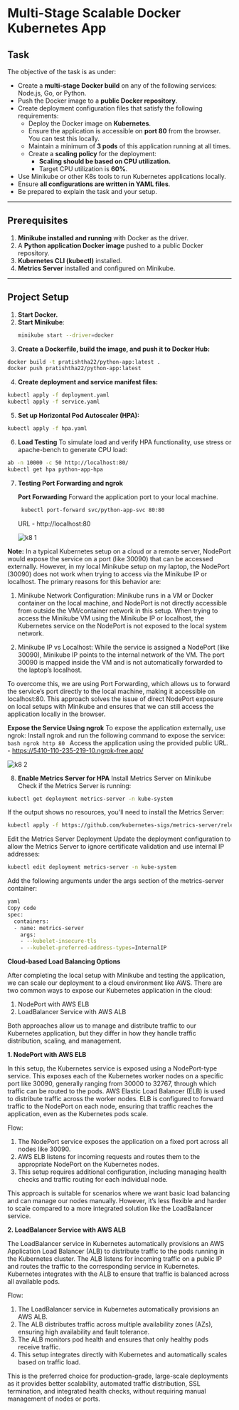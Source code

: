 # Multi-Stage Scalable Docker Kubernetes App

## Task

The objective of the task is as under:

- Create a **multi-stage Docker build** on any of the following services: Node.js, Go, or Python.
- Push the Docker image to a **public Docker repository**.
- Create deployment configuration files that satisfy the following requirements:
  - Deploy the Docker image on **Kubernetes**.
  - Ensure the application is accessible on **port 80** from the browser. You can test this locally.
  - Maintain a minimum of **3 pods** of this application running at all times.
  - Create a **scaling policy** for the deployment:
    - **Scaling should be based on CPU utilization.**
    - Target CPU utilization is **60%**.
- Use Minikube or other K8s tools to run Kubernetes applications locally.
- Ensure **all configurations are written in YAML files**.
- Be prepared to explain the task and your setup.

---

## Prerequisites

1. **Minikube installed and running** with Docker as the driver.
2. A **Python application Docker image** pushed to a public Docker repository.
3. **Kubernetes CLI (kubectl)** installed.
4. **Metrics Server** installed and configured on Minikube.

---

## Project Setup

1. **Start Docker.**
2. **Start Minikube**:
   ```bash
   minikube start --driver=docker
   ```
3. **Create a Dockerfile, build the image, and push it to Docker Hub:**
  ```bash
  docker build -t pratishtha22/python-app:latest .
  docker push pratishtha22/python-app:latest
  ```
4. **Create deployment and service manifest files:**
  ```bash
  kubectl apply -f deployment.yaml
  kubectl apply -f service.yaml
  ```
5. **Set up Horizontal Pod Autoscaler (HPA):**
  ```bash
  kubectl apply -f hpa.yaml
  ```
6. **Load Testing**
To simulate load and verify HPA functionality, use stress or apache-bench to generate CPU load:
  ```bash
  ab -n 10000 -c 50 http://localhost:80/
  kubectl get hpa python-app-hpa
  ```
7. **Testing Port Forwarding and ngrok**

   **Port Forwarding**
     Forward the application port to your local machine.
     ```bash
      kubectl port-forward svc/python-app-svc 80:80
     ```
     URL - http://localhost:80

   ![k8 1](https://github.com/user-attachments/assets/ecc9a6db-d002-436d-9bc5-d79279d0904b)


**Note:** In a typical Kubernetes setup on a cloud or a remote server, NodePort would expose the service on a port (like 30090) that can be accessed externally. However, in my local Minikube setup on my laptop, the NodePort (30090) does not work when trying to access via the Minikube IP or localhost. The primary reasons for this behavior are:

1. Minikube Network Configuration: Minikube runs in a VM or Docker container on the local machine, and NodePort is not directly accessible from outside the VM/container network in this setup. When trying to access the Minikube VM using the Minikube IP or localhost, the Kubernetes service on the NodePort is not exposed to the local system network.

2. Minikube IP vs Localhost: While the service is assigned a NodePort (like 30090), Minikube IP points to the internal network of the VM. The port 30090 is mapped inside the VM and is not automatically forwarded to the laptop’s localhost.

To overcome this, we are using Port Forwarding, which allows us to forward the service’s port directly to the local machine, making it accessible on localhost:80. This approach solves the issue of direct NodePort exposure on local setups with Minikube and ensures that we can still access the application locally in the browser.

  **Expose the Service Using ngrok**
  To expose the application externally, use ngrok:
    Install ngrok and run the following command to expose the service:
    ```bash
      ngrok http 80
    ```
    Access the application using the provided public URL. - https://5410-110-235-219-10.ngrok-free.app/

![k8 2](https://github.com/user-attachments/assets/13f620cc-d637-4d4c-b6d1-b0563ea24060)


8. **Enable Metrics Server for HPA**
Install Metrics Server on Minikube
Check if the Metrics Server is running:
```bash
kubectl get deployment metrics-server -n kube-system
```
If the output shows no resources, you'll need to install the Metrics Server:
```bash
kubectl apply -f https://github.com/kubernetes-sigs/metrics-server/releases/latest/download/components.yaml
```
Edit the Metrics Server Deployment
Update the deployment configuration to allow the Metrics Server to ignore certificate validation and use internal IP addresses:
```bash
kubectl edit deployment metrics-server -n kube-system
```
Add the following arguments under the args section of the metrics-server container:

```bash
yaml
Copy code
spec:
  containers:
  - name: metrics-server
    args:
    - --kubelet-insecure-tls
    - --kubelet-preferred-address-types=InternalIP
```

**Cloud-based Load Balancing Options**

After completing the local setup with Minikube and testing the application, we can scale our deployment to a cloud environment like AWS. There are two common ways to expose our Kubernetes application in the cloud:

1. NodePort with AWS ELB
2. LoadBalancer Service with AWS ALB
   
Both approaches allow us to manage and distribute traffic to our Kubernetes application, but they differ in how they handle traffic distribution, scaling, and management.

**1. NodePort with AWS ELB**

In this setup, the Kubernetes service is exposed using a NodePort-type service. This exposes each of the Kubernetes worker nodes on a specific port like 30090, generally ranging from 30000 to 32767, through which traffic can be routed to the pods. AWS Elastic Load Balancer (ELB) is used to distribute traffic across the worker nodes. ELB is configured to forward traffic to the NodePort on each node, ensuring that traffic reaches the application, even as the Kubernetes pods scale.

Flow:

1. The NodePort service exposes the application on a fixed port across all nodes like 30090.
2. AWS ELB listens for incoming requests and routes them to the appropriate NodePort on the Kubernetes nodes.
3. This setup requires additional configuration, including managing health checks and traffic routing for each individual node.

This approach is suitable for scenarios where we want basic load balancing and can manage our nodes manually. However, it’s less flexible and harder to scale compared to a more integrated solution like the LoadBalancer service.

**2. LoadBalancer Service with AWS ALB**

The LoadBalancer service in Kubernetes automatically provisions an AWS Application Load Balancer (ALB) to distribute traffic to the pods running in the Kubernetes cluster. The ALB listens for incoming traffic on a public IP and routes the traffic to the corresponding service in Kubernetes. Kubernetes integrates with the ALB to ensure that traffic is balanced across all available pods.

Flow:

1. The LoadBalancer service in Kubernetes automatically provisions an AWS ALB.
2. The ALB distributes traffic across multiple availability zones (AZs), ensuring high availability and fault tolerance.
3. The ALB monitors pod health and ensures that only healthy pods receive traffic.
4. This setup integrates directly with Kubernetes and automatically scales based on traffic load.

This is the preferred choice for production-grade, large-scale deployments as it provides better scalability, automated traffic distribution, SSL termination, and integrated health checks, without requiring manual management of nodes or ports.
